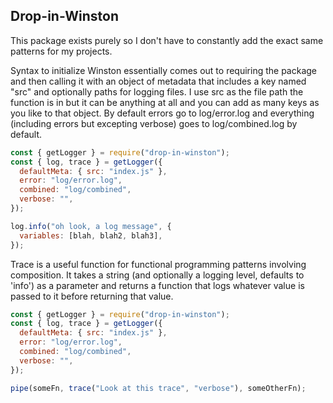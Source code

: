 ## Drop-in-Winston

This package exists purely so I don't have to constantly add the exact same patterns for my projects.

Syntax to initialize Winston essentially comes out to requiring the package and then calling it with an object of metadata that includes a key named "src" and optionally paths for logging files. I use src as the file path the function is in but it can be anything at all and you can add as many keys as you like to that object. By default errors go to log/error.log and everything (including errors but excepting verbose) goes to log/combined.log by default.

```js
const { getLogger } = require("drop-in-winston");
const { log, trace } = getLogger({
  defaultMeta: { src: "index.js" },
  error: "log/error.log",
  combined: "log/combined",
  verbose: "",
});

log.info("oh look, a log message", {
  variables: [blah, blah2, blah3],
});
```

Trace is a useful function for functional programming patterns involving composition. It takes a string (and optionally a logging level, defaults to 'info') as a parameter and returns a function that logs whatever value is passed to it before returning that value.

```js
const { getLogger } = require("drop-in-winston");
const { log, trace } = getLogger({
  defaultMeta: { src: "index.js" },
  error: "log/error.log",
  combined: "log/combined",
  verbose: "",
});

pipe(someFn, trace("Look at this trace", "verbose"), someOtherFn);
```
